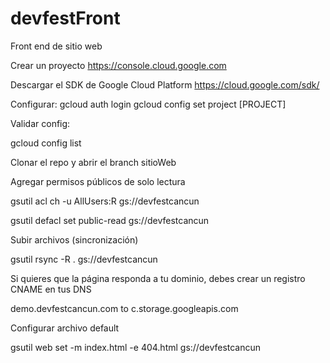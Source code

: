 # devfestFront
Front end de sitio web


Crear un proyecto
https://console.cloud.google.com

Descargar el SDK de Google Cloud Platform
https://cloud.google.com/sdk/

Configurar:
  gcloud auth login
  gcloud config set project [PROJECT]

Validar config:

 gcloud config list


Clonar el repo y abrir el branch sitioWeb

Agregar permisos públicos de solo lectura

gsutil acl ch -u AllUsers:R gs://devfestcancun 

gsutil defacl set public-read gs://devfestcancun


Subir archivos (sincronización)

gsutil rsync -R . gs://devfestcancun



Si quieres que la página responda a tu dominio, debes crear un registro CNAME en tus DNS

demo.devfestcancun.com to c.storage.googleapis.com 


Configurar archivo default

gsutil web set -m index.html -e 404.html gs://devfestcancun
